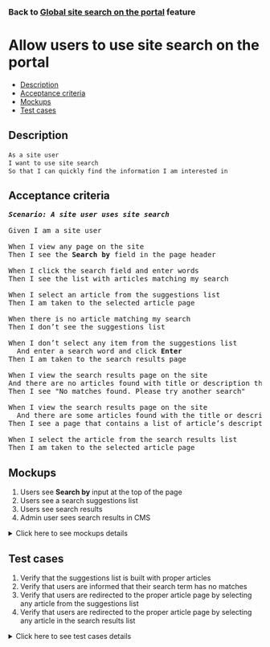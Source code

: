 ### Back to [Global site search on the portal](../../) feature

# Allow users to use site search on the portal

- [Description](#description)
- [Acceptance criteria](#acceptance-criteria)
- [Mockups](#mockups)
- [Test cases](#test-cases)

## Description

    As a site user
    I want to use site search
    So that I can quickly find the information I am interested in

## Acceptance criteria

<pre>
<b><i>Scenario: A site user uses site search</i></b>

Given I am a site user

When I view any page on the site
Then I see the <b>Search by</b> field in the page header

When I click the search field and enter words
Then I see the list with articles matching my search

When I select an article from the suggestions list
Then I am taken to the selected article page

When there is no article matching my search
Then I don’t see the suggestions list

When I don’t select any item from the suggestions list
  And enter a search word and click <b>Enter</b>
Then I am taken to the search results page

When I view the search results page on the site
And there are no articles found with title or description that matches my search
Then I see "No matches found. Please try another search"

When I view the search results page on the site
  And there are some articles found with the title or description that matches my search
Then I see a page that contains a list of article’s description and a link to the article page with the highlighted search term

When I select the article from the search results list
Then I am taken to the selected article page
</pre>

## Mockups

1. Users see <b>Search by</b> input at the top of the page
2. Users see a search suggestions list
3. Users see search results
4. Admin user sees search results in CMS

<details>
  <summary>Click here to see mockups details</summary>

**1. Users see Search by input at the top of the page:**

![Users see Search by input at the top of the page](/sports_hub_portal/web_application_features/global_site_search/images/site_search.png)

**2. Users see a search suggestions list:**

![Users see a search suggestions list](/sports_hub_portal/web_application_features/global_site_search/images/site_search_suggestions.png)

**3. Users see search results:**

![Users see search results](/sports_hub_portal/web_application_features/global_site_search/images/search_result_in_main_page.png)

**4. Admin user sees search results in CMS:**

![Admin user sees search results in CMS](/sports_hub_portal/web_application_features/global_site_search/images/search_result_in_cms_page.png)

</details>

## Test cases

1. Verify that the suggestions list is built with proper articles
2. Verify that users are informed that their search term has no matches
3. Verify that users are redirected to the proper article page by selecting any article from the suggestions list
4. Verify that users are redirected to the proper article page by selecting any article in the search results list

<details>
  <summary>Click here to see test cases details</summary>

### **#1. Verify that the suggestions list is built with proper articles**

|Preconditions|Steps|Expected result
------|-------|----------
|- Go to the Sports Hub home page</br>- There are only 3 articles in different categories that contain the word **ball**|1) In the page heading, select the search box, and then enter the word **ball**</br>2) Click **Enter**|1) Suggestions list is formed only with 3 articles that contain the word **ball**</br>2) Search results page contains only 3 articles that contain the word **ball**|

### **#2. Verify that users are informed that their search term has no matches**

|Preconditions|Steps|Expected result
------|-------|----------
|- Go to the Sports Hub home page</br>- There are no articles in different categories that contain the word **ball**|1) In the page heading, select the search box, and then enter the word **ball**</br>2) Click **Enter**|1) No suggestions are shown</br>2) "No matches found. Please try another search" message appears on the search results page|

### **#3. Verify that users are redirected to the proper article page by selecting any article from the suggestions list**

|Preconditions|Steps|Expected result
------|-------|----------
|Go to the Sports Hub home page|1) In the page heading, select the search box, and then enter some words</br>2) Select any article from the suggestions list|1) The search term is highlighted in search results</br>2) The user is redirected to the proper article page|

### **#4. Verify that users are redirected to the proper article page by selecting any article in the search results list**

|Preconditions|Steps|Expected result
------|-------|----------
|- Go to the Sports Hub home page</br>- The user is logged in|1) In the page heading, select the search box, and then enter some words</br>2) Click **Enter**</br>3) Select any article from the suggestions list|1) The search term is highlighted in search results</br>2) The user is redirected to the proper article page|
</details>

